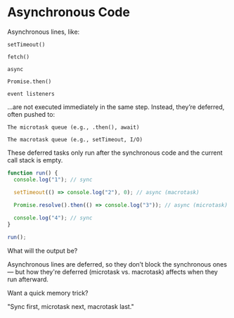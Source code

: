 # Asynchronous Code

Asynchronous lines, like:

    setTimeout()

    fetch()

    async

    Promise.then()

    event listeners

…are not executed immediately in the same step. Instead, they’re deferred, often pushed to:

    The microtask queue (e.g., .then(), await)

    The macrotask queue (e.g., setTimeout, I/O)

These deferred tasks only run after the synchronous code and the current call stack is empty.

```javascript
function run() {
  console.log("1"); // sync

  setTimeout(() => console.log("2"), 0); // async (macrotask)
  
  Promise.resolve().then(() => console.log("3")); // async (microtask)

  console.log("4"); // sync
}

run();
```

What will the output be?

Asynchronous lines are deferred, so they don’t block the synchronous ones — but how they're deferred (microtask vs. macrotask) affects when they run afterward.

Want a quick memory trick?

"Sync first, microtask next, macrotask last."
